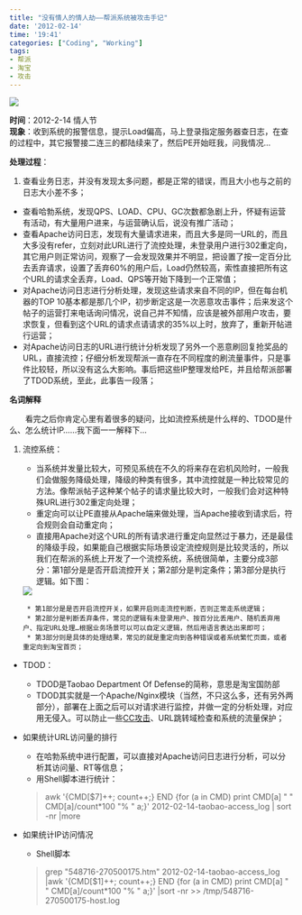 ```yaml
---
title: "没有情人的情人劫——帮派系统被攻击手记"
date: '2012-02-14'
time: '19:41'
categories: ["Coding", "Working"]
tags:
- 帮派
- 淘宝
- 攻击
---
```

<img src="{{urls.media}}/img/work-bangpai/title.jpg"/>

**时间**：2012-2-14 情人节  
**现象**：收到系统的报警信息，提示Load偏高，马上登录指定服务器查日志，在查的过程中，其它报警接二连三的都陆续来了，然后PE开始旺我，问我情况… 

**处理过程**：

1. 查看业务日志，并没有发现太多问题，都是正常的错误，而且大小也与之前的日志大小差不多；
- 查看哈勃系统，发现QPS、LOAD、CPU、GC次数都急剧上升，怀疑有运营有活动，有大量用户进来，与运营确认后，说没有推广活动；
- 查看Apache访问日志，发现有大量请求进来，而且大多是同一URL的，而且大多没有refer，立刻对此URL进行了流控处理，未登录用户进行302重定向，其它用户则正常访问，观察了一会发现效果并不明显，把设置了按一定百分比去丢弃请求，设置了丢弃60%的用户后，Load仍然较高，索性直接把所有这个URL的请求全丢弃，Load、QPS等开始下降到一个正常值；
- 对Apache访问日志进行分析处理，发现这些请求来自不同的IP，但在每台机器的TOP 10基本都是那几个IP，初步断定这是一次恶意攻击事件；后来发这个帖子的运营打来电话询问情况，说自己并不知情，应该是被外部用户攻击，要求恢复，但看到这个URL的请求点请请求的35%以上时，放弃了，重新开帖进行运营；
- 对Apache访问日志的URL进行统计分析发现了另外一个恶意刷回复抢奖品的URL，直接流控；仔细分析发现帮派一直存在不同程度的刷流量事件，只是事件比较轻，所以没有这么大影响。事后把这些IP整理发给PE，并且给帮派部署了TDOD系统，至此，此事告一段落；

**名词解释**  

　　看完之后你肯定心里有着很多的疑问，比如流控系统是什么样的、TDOD是什么、怎么统计IP……我下面一一解释下…  

1. 流控系统：
	* 当系统并发量比较大，可预见系统在不久的将来存在宕机风险时，一般我们会做服务降级处理，降级的种类有很多，其中流控就是一种比较常见的方法。像帮派帖子这种某个帖子的请求量比较大时，一般我们会对这种特殊URL进行302重定向处理；
	* 重定向可以让PE直接从Apache端来做处理，当Apache接收到请求后，符合规则会自动重定向；
	* 直接用Apache对这个URL的所有请求进行重定向显然过于暴力，还是最佳的降级手段，如果能自己根据实际场景设定流控规则是比较灵活的，所以我们在帮派的系统上开发了一个流控系统，系统很简单，主要分成3部分：第1部分是是否开启流控开关；第2部分是判定条件；第3部分是执行逻辑。如下图：  

	<img src="{{urls.media}}/img/work-bangpai/tmd_bangpai.jpg"/>

		* 第1部分是是否开启流控开关，如果开启则走流控判断，否则正常走系统逻辑；
		* 第2部分是判断丢弃条件，常见的逻辑有未登录用户、按百分比丢用户、随机丢弃用户、指定URL处理…根据业务场景可以可以自定义逻辑，然后用语言表达出来即可；
		* 第3部分则是具体的处理结果，常见的就是重定向到各种错误或者系统繁忙页面，或者重定向到淘宝首页；

- TDOD：
	* TDOD是Taobao Department Of Defense的简称，意思是淘宝国防部
	* TDOD其实就是一个Apache/Nginx模块（当然，不只这么多，还有另外两部分），部署在上面之后可以对请求进行监控，并做一定的分析处理，对应用无侵入。可以防止一些[CC攻击](http://baike.baidu.com/view/662394.htm)、URL跳转域检查和系统的流量保护；
- 如果统计URL访问量的排行
	* 在哈勃系统中进行配置，可以直接对Apache访问日志进行分析，可以分析其访问量、RT等信息；
	* 用Shell脚本进行统计：  


	>awk '{CMD[$7]++; count++;} END {for (a in CMD) print CMD[a] " " CMD[a]/count*100 "% " a;}' 2012-02-14-taobao-access_log | sort -nr |more


- 如果统计IP访问情况
	* Shell脚本

	>grep "548716-270500175.htm" 2012-02-14-taobao-access_log |awk '{CMD[$1]++; count++;} END {for (a in CMD) print CMD[a] " " CMD[a]/count*100 "% " a;}' |sort -nr >> /tmp/548716-270500175-host.log

